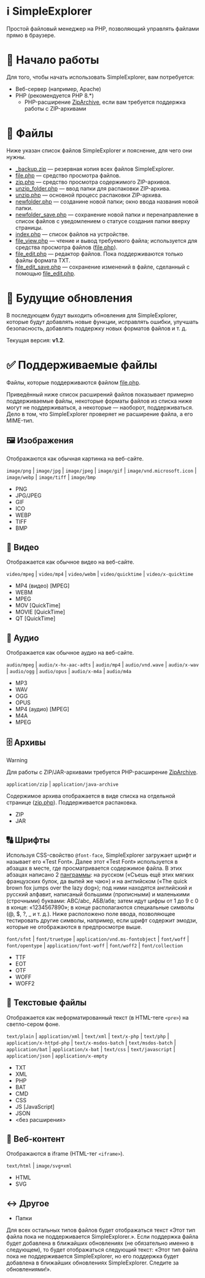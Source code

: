 # ℹ️ SimpleExplorer
Простой файловый менеджер на PHP, позволяющий управлять файлами прямо в браузере.

# 🧭 Начало работы

Для того, чтобы начать использовать SimpleExplorer, вам потребуется:

* Веб-сервер (например, Apache)
* PHP (рекомендуется PHP 8.*)
    * PHP-расширение [ZipArchive](https://www.php.net/manual/ru/book.zip.php), если вам требуется поддержка работы с ZIP-архивами

# 📁 Файлы

Ниже указан список файлов SimpleExplorer и пояснение, для чего они нужны.

* [_backup.zip](_backup.zip) — резервная копия всех файлов SimpleExplorer.
* [file.php](file.php) — средство просмотра файлов.
* [zip.php](zip.php) — средство просмотра содержимого ZIP-архивов.
* [unzip_folder.php](unzip_folder.php) — ввод папки для распаковки ZIP-архива.
* [unzip.php](unzip.php) — основной процесс распаковки ZIP-архива.
* [newfolder.php](newfolder.php) — созданине новой папки; окно ввода названия новой папки.
* [newfolder_save.php](newfolder_save.php) — сохранение новой папки и перенаправление в список файлов с уведомлением о статусе создания папки вверху страницы.
* [index.php](index.php) — список файлов на устройстве.
* [file_view.php](file_view.php) — чтение и вывод требуемого файла; используется для средства просмотра файлов ([file.php](file.php)).
* [file_edit.php](file_edit.php) — редактор файлов. Пока поддерживаются только файлы формата TXT.
* [file_edit_save.php](file_edit_sace.php) — сохранение изменений в файле, сделанный с помощью [file_edit.php](file_edit.php).

# 🔄 Будущие обновления

В последующем будут выходить обновления для SimpleExplorer, которые будут добавлять новые функции, исправлять ошибки, улучшать безопасность, добавлять поддержку новых форматов файлов и т. д.

Текущая версия: **v1.2**.

# ✅ Поддерживаемые файлы

Файлы, которые поддерживаются файлом [file.php](file.php).

Приведённый ниже список расширений файлов показывает примерно поддерживаемые файлы, некоторые форматы файлов из списка ниже могут не поддерживаться, а некоторые — наоборот, поддерживаться. Дело в том, что SimpleExplorer проверяет не расширение файла, а его MIME-тип.

## 🖼️ Изображения
Отображаются как обычная картинка на веб-сайте.

`image/png` | `image/jpg` | `image/jpeg` | `image/gif` | `image/vnd.microsoft.icon` | `image/webp` | `image/tiff` | `image/bmp`

* PNG
* JPG/JPEG
* GIF
* ICO
* WEBP
* TIFF
* BMP

## 🎥 Видео
Отображается как обычное видео на веб-сайте.

`video/mpeg` | `video/mp4` | `video/webm` | `video/quicktime` | `video/x-quicktime`

* MP4 (видео) [MPEG]
* WEBM
* MPEG
* MOV [QuickTime]
* MOVIE [QuickTime]
* QT [QuickTime]

## 🎵 Аудио
Отображается как обычное аудио на веб-сайте.

`audio/mpeg` | `audio/x-hx-aac-adts` | `audio/mp4` | `audio/vnd.wave` | `audio/x-wav` | `audio/ogg` | `audio/opus` | `audio/x-m4a` | `audio/m4a`

* MP3
* WAV
* OGG
* OPUS
* MP4 (аудио) [MPEG]
* M4A
* MPEG

## 🗄️ Архивы
>[!WARNING]
>Для работы с ZIP/JAR-архивами требуется PHP-расширение [ZipArchive](https://www.php.net/manual/ru/book.zip.php).

`application/zip` | `application/java-archive`

Содержимое архива отображается в виде списка на отдельной странице ([zip.php](zip.php)). Поддерживается распаковка.
* ZIP
* JAR

## 🔠 Шрифты
Используя CSS-свойство `@font-face`, SimpleExplorer загружает шрифт и называет его «Test Font». Далее этот «Test Font» используется в абзацах в месте, где просматривается содержимое файла. В этих абзацах написано 2 [панграммы](https://ru.wikipedia.org/wiki/Панграмма): на русском («Съешь ещё этих мягких французских булок, да выпей же чаю») и на английском («The quick brown fox jumps over the lazy dog»); под ними находятся английский и русский алфавит, написаный большими (прописными) и маленькими (строчными) буквами: ABC/abc, АБВ/абв; затем идут цифры от 1 до 9 с 0 в конце: «1234567890»; в конце располагаются специальные символы (@, $, ?, _ и т. д.). Ниже расположено поле ввода, позволяющее тестировать другие символы, например, если шрифт содержит эмодзи, которые не отображаются в предпросмотре выше.

`font/sfnt` | `font/truetype` | `application/vnd.ms-fontobject` | `font/woff` | `font/opentype` | `application/font-woff` | `font/woff2` | `font/collection`

* TTF
* EOT
* OTF
* WOFF
* WOFF2

## 📃 Текстовые файлы
Отображается как неформатированный текст (в HTML-теге `<pre>`) на светло-сером фоне.

`text/plain` | `application/xml` | `text/xml` | `text/x-php` | `text/php` | `application/x-httpd-php` | `text/x-msdos-batch` | `text/msdos-batch` | `application/bat` | `application/x-bat` | `text/css` | `text/javascript` | `application/json` | `application/x-empty`

* TXT
* XML
* PHP
* BAT
* CMD
* CSS
* JS [JavaScript]
* JSON
* <без расширения>

## 📄 Веб-контент
Отображаются в iframe (HTML-тег `<iframe>`).

`text/html` | `image/svg+xml`

* HTML
* SVG

## ↔️ Другое
* Папки


Для всех остальных типов файлов будет отображаться текст «Этот тип файла пока не поддерживается SimpleExplorer.». Если поддержка файла будет добавлена в ближайших обновлениях (не обязательно именно в следующем), то будет отображаться следующий текст: «Этот тип файла пока не поддерживается SimpleExplorer, но его поддержка будет добавлена в ближайших обновлениях SimpleExplorer. Следите за обновлениями!».
